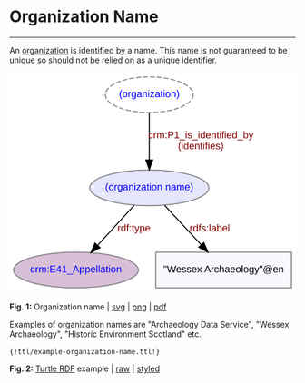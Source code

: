 # Organization Name
***

An [organization](ld4he-organization.md) is identified by a name. This name is not guaranteed to be unique so should not be relied on as a unique identifier.
 
![organization name](img/ld4he-organization-name.svg)

**Fig. 1:** Organization name | [svg](img/ld4he-organization-name.svg) | [png](img/ld4he-organization-name.png) | [pdf](img/ld4he-organization-name.pdf)

Examples of organization names are "Archaeology Data Service", "Wessex Archaeology", "Historic Environment Scotland" etc.

```turtle
{!ttl/example-organization-name.ttl!}
```
**Fig. 2:** [Turtle RDF](https://www.w3.org/TR/turtle/) example | [raw](ttl/example-organization-name.ttl) | [styled](https://cdn.rawgit.com/niklasl/ldtr/v0.2.2/demo/?url=https://cbinding.github.io/LD4HE/ttl/example-organization-name.ttl)
